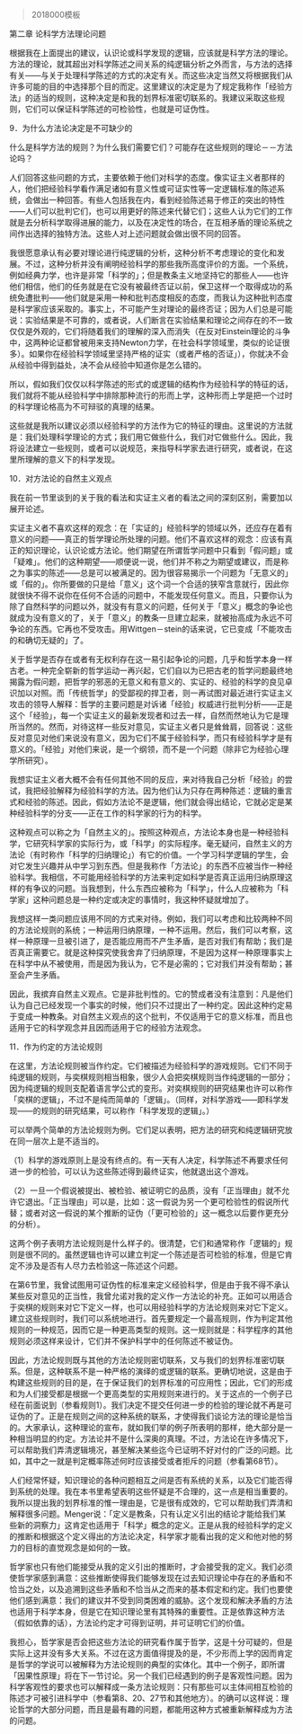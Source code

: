 # 
> 2018000模板


第二章 论科学方法理论问题


根据我在上面提出的建议，认识论或科学发现的逻辑，应该就是科学方法的理论。方法的理论，就其超出对科学陈述之间关系的纯逻辑分析之外而言，与方法的选择有关——与关于处理科学陈述的方式的决定有关。而这些决定当然又将根据我们从许多可能的目的中选择那个目的而定。这里建议的决定是为了规定我称作「经验方法」的适当的规则，这种决定是和我的划界标准密切联系的。我建议采取这些规则，它们可以保证科学陈述的可检验性，也就是可证伪性。





9．为什么方法论决定是不可缺少的


什么是科学方法的规则？为什么我们需要它们？可能存在这些规则的理论－－方法论吗？

人们回答这些问题的方式，主要依赖于他们对科学的态度。像实证主义者那样的人，他们把经验科学看作满足诸如有意义性或可证实性等一定逻辑标准的陈述系统，会做出一种回答。有些人包括我在内，看到经验陈述易于修正的突出的特性——人们可以批判它们，也可以用更好的陈述来代替它们；这些人认为它们的工作就是去分析科学取得进展的能力，以及在决定性的场合，在互相矛盾的理论系统之间作出选择的独特方法。这些人对上述问题就会做出很不同的回答。

我很愿意承认有必要对理论进行纯逻辑的分析，这种分析不考虑理论的变化和发展。不过，这种分析并没有阐明经验科学的那些我所高度评价的方面。一个系统，例如经典力学，也许是非常「科学的」；但是教条主义地坚持它的那些人——也许他们相信，他们的任务就是在它没有被最终否证以前，保卫这样一个取得成功的系统免遭批判——他们就是采用一种和批判态度相反的态度，而我认为这种批判态度是科学家应该采取的。事实上，不可能产生对理论的最终否证；因为人们总是可能说：实验结果是不可靠的，或者说，人们断言在实验结果和理论之间存在的不一致仅仅是外观的，它们将随着我们的理解的深入而消失（在反对Einstein理论的斗争中，这两种论证都曾被用来支持Newton力学，在社会科学领域里，类似的论证很多）。如果你在经验科学领域里坚持严格的证实（或者严格的否证」），你就决不会从经验中得到益处，决不会从经验中知道你是怎么错的。

所以，假如我们仅仅以科学陈述的形式的或逻辑的结构作为经验科学的特征的话，我们就将不能从经验科学中排除那种流行的形而上学，这种形而上学是把一个过时的科学理论格高为不可辩驳的真理的结果。

这些就是我所以建议必须以经验科学的方法作为它的特征的理由。这里说的方法就是：我们处理科学理论的方式；我们用它做些什么，我们对它做些什么。因此，我将设法建立一些规则，或者可以说规范，来指导科学家去进行研究，或者说，在这里所理解的意义下的科学发现。





10．对方法论的自然主义观点


我在前一节里谈到的关于我的看法和实证主义者的看法之间的深刻区别，需要加以展开论述。

实证主义者不喜欢这样的观念：在「实证的」经验科学的领域以外，还应存在着有意义的问题——真正的哲学理论所处理的问题。他们不喜欢这样的观念：应该有真正的知识理论，认识论或方法论。他们期望在所谓哲学问题中只看到「假问题」或「疑难」。他们的这种期望——顺便说一说，他们并不称之为期望或建议，而是称之为事实的陈述——总是可以被满足的。因为很容易揭示一个问题为「无意义的」或「假的」。你所要做的只是给「意义」这个词一个合适的狭窄含意就行，因此你就很快不得不说你在任何不合适的问题中，不能发现任何意义。而且，只要你认为除了自然科学的问题以外，就没有有意义的问题，任何关于「意义」概念的争论也就成为没有意义的了，关于「意义」的教条一旦建立起来，就被抬高成为永远不可争论的东西。它再也不受攻击。用Wittgen－stein的话来说，它已变成「不能攻击的和确切无疑的」了。

关于哲学是否存在或者有无权利存在这一易引起争论的问题，几乎和哲学本身一样古老。一种完全崭新的哲学运动一再兴起，它们自以为已把古老的哲学问题最终地揭露为假问题，把哲学的邪恶的无意义和有意义的、实证的、经验的科学的良见卓识加以对照。而「传统哲学」的受鄙视的捍卫者，则一再试图对最近进行实证主义攻击的领导人解释：哲学的主要问题是对诉诸「经验」权威进行批判分析——正是这个「经验」，每一个实证主义的最新发现者和过去一样，自然而然地认为它是理所当然的。然而，对待这样一些反对意见，实证主义者只是耸耸肩，回答说：这些反对意见对他们来说没有意义，因为它们不属于经验科学，而只有经验科学才是有意义的。「经验」对他们来说，是一个纲领，而不是一个问题（除非它为经验心理学所研究）。

我想实证主义者大概不会有任何其他不同的反应，来对待我自己分析「经验」的尝试，我把经验解释为经验科学的方法。因为他们认为只存在两种陈述：逻辑的重言式和经验的陈述。因此，假如方法论不是逻辑，他们就会得出结论，它就必定是某种经验科学的分支——正在工作的科学家的行为的科学。

这种观点可以称之为「自然主义的」。按照这种观点，方法论本身也是一种经验科学，它研究科学家的实际行为，或「科学」的实际程序。毫无疑问，自然主义的方法论（有时称作「科学的归纳理论」）有它的价值。一个学习科学逻辑的学生，会对它发生兴趣并从中学习到东西。但是我称作「方法论」的东西不应被当作一种经验科学。我相信，不可能用经验科学的方法来判定如科学是否真正运用归纳原理这样的有争议的问题。当我想到，什么东西应被称为「科学」，什么人应被称为「科学家」这种问题总是一种约定或决定的事情时，我这种怀疑就增加了。

我想这样一类问题应该用不同的方式来对待。例如，我们可以考虑和比较两种不同的方法论规则的系统；一种运用归纳原理，一种不运用。然后，我们可以考察，这样一种原理一旦被引进了，是否能应用而不产生矛盾，是否对我们有帮助；我们是否真正需要它。就是这种探究使我舍弃了归纳原理，不是因为这样一种原理事实上在科学中从不被使用，而是因为我认为，它不是必需的；它对我们并没有帮助；甚至会产生矛盾。

因此，我摈弃自然主义观点。它是非批判性的。它的赞成者没有注意到：凡是他们认为自己已经发现一个事实的时候，他们只不过提出了一种约定。因此这种约定易于变成一种教条。对自然主义观点的这个批判，不仅适用于它的意义标准，而且也适用于它的科学观念并且因而适用于它的经验方法观念。





11．作为约定的方法论规则


在这里，方法论规则被当作约定。它们被描述为经验科学的游戏规则。它们不同于纯逻辑的规则，与奕棋规则相当相象，很少人会把奕棋规则当作纯逻辑的一部分；因为纯逻辑的规则支配着语言学公式的变形。对奕棋规则的研究结果也许可以称作「奕棋的逻辑」，不过不是纯而简单的「逻辑」。（同样，对科学游戏——即科学发现——的规则的研究结果，可以称作「科学发现的逻辑」。）

可以举两个简单的方法论规则为例。它们足以表明，把方法的研究和纯逻辑研究放在同一层次上是不适当的。

（1）科学的游戏原则上是没有终点的。有一天有人决定，科学陈述不再要求任何进一步的检验，可以认为这些陈述得到最终证实，他就退出这个游戏。

（2）一旦一个假说被提出、被检验、被证明它的品质，没有「正当理由」就不允许它退出。「正当理由」可以是，比如：这一假说为另一个更可检验性的假说所代替；或者对这一假说的某个推断的证伪（「更可检验的」这一概念以后要作更充分的分析）。

这两个例子表明方法论规则是什么样子的。很清楚，它们和通常称作「逻辑的」规则是很不同的。虽然逻辑也许可以建立判定一个陈述是否可检验的标准，但是它肯定不涉及是否有人尽力去检验这一陈述这个问题。

在第6节里，我曾试图用可证伪性的标准来定义经验科学，但是由于我不得不承认某些反对意见的正当性，我曾允诺对我的定义作一方法论的补充。正如可以用适合于奕棋的规则来对它下定义一样，也可以用经验科学的方法论规则来对它下定义。建立这些规则时，我们可以系统地进行。首先要规定一个最高规则，作为判定其他规则的一种规范，因而它是一种更高类型的规则。这一规则就是：科学程序的其他规则必须这样来设计，它们并不保护科学中的任何陈述不被证伪。

因此，方法论规则既与其他的方法论规则密切联系，又与我们的划界标准密切联系。但是，这种联系不是一种严格的演绎的或逻辑的联系。更确切地说，这是由于构建这些规则的目的是，在于保证我们的划界标准的可应用性；因此，它们的形成和为人们接受都是根据一个更高类型的实用规则来进行的。关于这点的一个例子已经在前面说到（参看规则1）。我们决定不提交任何进一步的检验的理论就不再是可证伪的了。正是在规则之间的这种系统的联系，才使得我们谈论方法的理论是恰当的。大家承认，这种理论的宣布，就如我们举的例子所表明的那样，绝大部分是一种相当明显的约定。方法论并不是什么深奥的真理。不过，方法论在许多情况下，可以帮助我们弄清逻辑境况，甚至解决某些迄今已证明不好对付的广泛的问题。比如，其中之一就是判定概率陈述何时应该接受或者拒斥的问题（参看第68节）。

人们经常怀疑，知识理论的各种问题相互之间是否有系统的关系，以及它们能否得到系统的处理。我在本书里希望表明这些怀疑是不合理的，这一点是相当重要的。我所以提出我的划界标准的惟一理由是，它是很有成效的，它可以帮助我们弄清和解释很多问题。Menger说：「定义是教条，只有认定义引出的结论才能给我们某些新的洞察力」这肯定也适用于「科学」概念的定义。正是从我的经验科学的定义的推断和根据这个定义得出的方法论决定，科学家才能看出我的定义和他对他的努力的目标的直觉观念是如何的一致。

哲学家也只有他们能接受从我的定义引出的推断时，才会接受我的定义。我们必须使哲学家感到满意：这些推断使得我们能够发现在过去知识理论中存在的矛盾和不恰当之处，以及追溯到这些矛盾和不恰当从之而来的基本假定和约定。我们也要使他们感到满意：我们的建议并不受到同类困难的威胁。这个发现和解决矛盾的方法也适用于科学本身，但是它在知识理论里有其特殊的重要性。正是依靠这种方法（假如依靠的话），方法论约定才可得到证明，并可证明它们的价值。

我担心，哲学家是否会把这些方法论的研究看作属于哲学，这是十分可疑的，但是实际上这并没有多大关系。不过在这方面值得提及的是，不少形而上学的因而肯定是哲学的学说可以被解释为方法论规则的典型的实体化。其中一个例子，即所谓「因果性原理」将在下一节讨论。另一个我们已经遇到的例子是客观性问题。因为科学客观性的要求也可以解释成一条方法论规则：只有那些可以主体间相互检验的陈述才可被引进科学中（参看第8、20、27节和其他地方）。的确可以这样说：理论哲学的大部分问题，而且是最有趣的问题，都能用这种方式被重新解释成为方法的问题。



